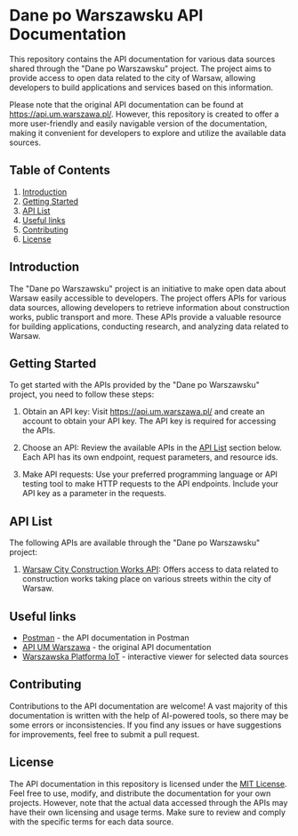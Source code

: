 # Dane po Warszawsku API Documentation

This repository contains the API documentation for various data sources shared through the "Dane po Warszawsku" project. The project aims to provide access to open data related to the city of Warsaw, allowing developers to build applications and services based on this information.

Please note that the original API documentation can be found at https://api.um.warszawa.pl/. However, this repository is created to offer a more user-friendly and easily navigable version of the documentation, making it convenient for developers to explore and utilize the available data sources.

## Table of Contents

1. [Introduction](#introduction)
2. [Getting Started](#getting-started)
3. [API List](#api-list)
4. [Useful links](#useful-links)
5. [Contributing](#contributing)
6. [License](#license)

## Introduction

The "Dane po Warszawsku" project is an initiative to make open data about Warsaw easily accessible to developers. The project offers APIs for various data sources, allowing developers to retrieve information about construction works, public transport and more. These APIs provide a valuable resource for building applications, conducting research, and analyzing data related to Warsaw.

## Getting Started

To get started with the APIs provided by the "Dane po Warszawsku" project, you need to follow these steps:

1. Obtain an API key: Visit https://api.um.warszawa.pl/ and create an account to obtain your API key. The API key is required for accessing the APIs.

2. Choose an API: Review the available APIs in the [API List](#api-list) section below. Each API has its own endpoint, request parameters, and resource ids.

3. Make API requests: Use your preferred programming language or API testing tool to make HTTP requests to the API endpoints. Include your API key as a parameter in the requests.

## API List

The following APIs are available through the "Dane po Warszawsku" project:

1. [Warsaw City Construction Works API](api_documentation/construction_works.md): Offers access to data related to construction works taking place on various streets within the city of Warsaw.

## Useful links
- [Postman](https://documenter.getpostman.com/view/25779288/2s93m34jCs) - the API documentation in Postman
- [API UM Warszawa](https://api.um.warszawa.pl/) - the original API documentation
- [Warszawska Platforma IoT](https://iot.warszawa.pl/) - interactive viewer for selected data sources

## Contributing

Contributions to the API documentation are welcome! A vast majority of this documentation is written with the help of AI-powered tools, so there may be some errors or inconsistencies. If you find any issues or have suggestions for improvements, feel free to submit a pull request.

## License

The API documentation in this repository is licensed under the [MIT License](LICENSE). Feel free to use, modify, and distribute the documentation for your own projects. However, note that the actual data accessed through the APIs may have their own licensing and usage terms. Make sure to review and comply with the specific terms for each data source.